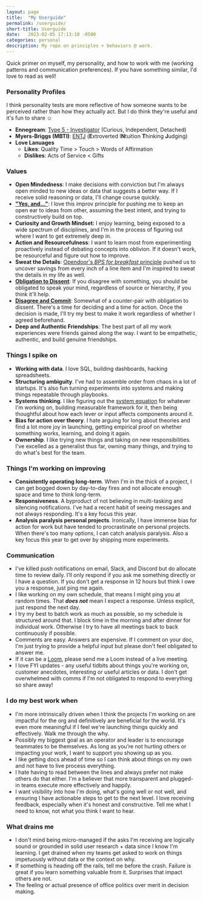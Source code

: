 ```yaml
---
layout: page
title:  "My Userguide"
permalink: /userguide/
short-title: Userguide
date:   2023-02-05 17:13:10 -0500
categories: personal
description: My repo on principles + behaviors @ work.
---
```


Quick primer on myself, my personality, and how to work with me (working patterns and communication preferences). If you have something similar, I'd love to read as well!


### Personality Profiles
I think personality tests are more reflective of how someone wants to be perceived rather than how they actually act. But I do think they're useful and it's fun to share ☺️
- **Ennegream**: [Type 5 - Investigator](https://personalitypath.com/enneagram/type-5-personality/) (Curious, Independent, Detached)
- **Myers-Briggs (MBTI)**: [ENTJ](https://www.16personalities.com/entj-personality) (**E**xtroverted I**N**tuition **T**hinking **J**udging)
- **Love Lanuages**
	- **Likes**: Quality Time > Touch > Words of Affirmation
	- **Dislikes**: Acts of Service < Gifts 


### **Values**
- **Open Mindedness**: I make decisions with conviction but I'm always open minded to new ideas or data that suggests a better way. If I receive solid reasoning or data, I'll change course quickly.
- **["Yes, and..."](https://medium.com/improv4/saying-yes-and-a-principle-for-improv-business-life-fd050bccf7e3)**: I love this improv principle for pushing me to keep an open ear to ideas from other, assuming the best intent, and trying to constructively build on top.
- **Curiosity and Growth Mindset:** I enjoy learning, being exposed to a wide spectrum of disciplines, and I'm in the process of figuring out where I want to get extremely deep in.
- **Action and Resourcefulness**: I want to learn most from experimenting proactively instead of debating concepts into oblivion. If it doesn't work, be resourceful and figure out how to improve.
- **Sweat the Details**: [Opendoor's *BPS for breakfast* principle](https://twitter.com/justindross/status/1308105815358803968?lang=en) pushed us to uncover savings from every inch of a line item and I'm inspired to sweat the details in my life as well.
- **[Obligation to Dissent](http://workingwithmckinsey.blogspot.com/2013/11/Obligation-to-Dissent.html)**: If you disagree with something, you should be obligated to speak your mind, regardless of source or hierarchy, if you think it'll help. 
- **[Disagree and Commit](https://hackernoon.com/disagree-and-commit-the-importance-of-disagreement-in-decision-making-b31d1b5f1bdc)**: Somewhat of a counter-pair with obligation to dissent. There's a time for deciding and a time for action. Once the decision is made, I'll try my best to make it work regardless of whether I agreed beforehand.
- **Deep and Authentic Friendships**: The best part of all my work experiences were friends gained along the way. I want to be empathetic, authentic, and build genuine friendships.


### **Things I spike on**
- **Working with data**. I love SQL, building dashboards, hacking spreadsheets.
- **Structuring ambiguity**. I've had to assemble order from chaos in a lot of startups. It's also fun turning experiments into systems and making things repeatable through playbooks.
- **Systems thinking**. I like figuring out the [system equation](https://medium.com/venture-desktop/the-business-equation-f270aca5164) for whatever I'm working on, building measurable framework for it, then being thoughtful about how each lever or input affects components around it.
- **Bias for action over theory**. I hate arguing for long about theories and find a lot more joy in launching, getting empirical proof on whether something works, learning, and doing it again.
- **Ownership**. I like trying new things and taking on new responsibilities. I've excelled as a generalist thus far, owning many things, and trying to do what's best for the team.


### **Things I'm working on improving**
- **Consistently operating long-term**. When I'm in the thick of a project, I can get bogged down by day-to-day fires and not allocate enough space and time to think long-term.
- **Responsiveness**. A byproduct of not believing in multi-tasking and silencing notifications. I've had a recent habit of seeing messages and not always responding. It's a key focus this year.
- **Analysis paralysis personal projects**. Ironically, I have immense bias for action for work but have tended to procrastinate on personal projects. When there's too many options, I can catch analysis paralysis. Also a key focus this year to get over by shipping more experiments.


### **Communication**
- I've killed push notifications on email, Slack, and Discord but do allocate time to review daily. I’ll only respond if you ask me something directly or I have a question. If you don't get a response in 12 hours but think I owe you a response, just ping me again.
- I like working on my own schedule, that means I might ping you at random times. That ***does not*** mean I expect a response. Unless explicit, just respond the next day.
- I try my best to batch work as much as possible, so my schedule is structured around that. I block time in the morning and after dinner for individual work. Otherwise I try to have all meetings back to back continuously if possible. 
- Comments are easy. Answers are expensive. If I comment on your doc, I'm just trying to provide a helpful input but please don't feel obligated to answer me. 
- If it can be a [Loom](https://loom.com/), please send me a Loom instead of a live meeting. 
- I love FYI updates - any useful tidbits about things you're working on, customer anecdotes, interesting or useful articles or data. I don't get overwhelmed with comms if I'm not obligated to respond to everything so share away!


### **I do my best work when**
- I'm more intrinsically driven when I think the projects I'm working on are impactful for the org and definitively are beneficial for the world. It's even more meaningful if I feel we're launching things quickly and effectively. Walk me through the why.
- Possibly my biggest goal as an operator and leader is to encourage teammates to be themselves. As long as you’re not hurting others or impacting your work, I want to support you showing up as you. 
- I like getting docs ahead of time so I can think about things on my own and not have to live process everything.
- I hate having to read between the lines and always prefer not make others do that either. I'm a believer that more transparent and plugged-in teams execute more effectively and happily.
- I want visibility into how I'm doing, what's going well or not well, and ensuring I have actionable steps to get to the next level. I love receiving feedback, especially when it's honest and constructive. Tell me what I need to know, not what you think I want to hear.


### **What drains me**
- I don't mind being micro-managed if the asks I'm receiving are logically sound or grounded in solid user research + data since I know I'm learning. I get drained when my teams get asked to work on things impetuously without data or the context on why.
- If something is heading off the rails, tell me before the crash. Failure is great if you learn something valuable from it. Surprises that impact others are not.
- The feeling or actual presence of office politics over merit in decision making.

